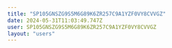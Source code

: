 ```yaml
---
title: "SP105GNSZG9S5M6G89K6ZR257C9A1YZF0VY8CVVGZ"
date: 2024-05-31T11:03:49.747Z
user: SP105GNSZG9S5M6G89K6ZR257C9A1YZF0VY8CVVGZ
layout: "users"
---
```

    